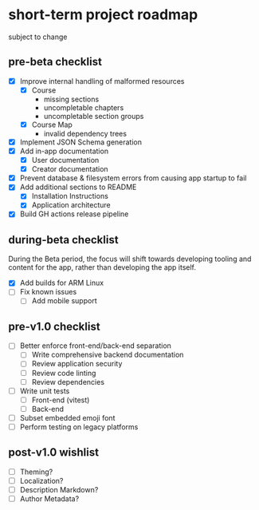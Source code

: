 # short-term project roadmap
subject to change

## pre-beta checklist
- [X] Improve internal handling of malformed resources
	- [X] Course
		- missing sections
		- uncompletable chapters
		- uncompletable section groups
	- [X] Course Map
		- invalid dependency trees
- [X] Implement JSON Schema generation
- [X] Add in-app documentation
	- [X] User documentation
	- [X] Creator documentation
- [X] Prevent database & filesystem errors from causing app startup to fail
- [X] Add additional sections to README
	- [X] Installation Instructions
	- [X] Application architecture
- [X] Build GH actions release pipeline

## during-beta checklist
During the Beta period, the focus will shift towards developing tooling and content for the app, rather than developing the app itself.

- [X] Add builds for ARM Linux
- [ ] Fix known issues
	- [ ] Add mobile support

## pre-v1.0 checklist
- [ ] Better enforce front-end/back-end separation
	- [ ] Write comprehensive backend documentation
	- [ ] Review application security
	- [ ] Review code linting
	- [ ] Review dependencies
- [ ] Write unit tests
	- [ ] Front-end (vitest)
	- [ ] Back-end
- [ ] Subset embedded emoji font
- [ ] Perform testing on legacy platforms

## post-v1.0 wishlist
- [ ] Theming?
- [ ] Localization?
- [ ] Description Markdown?
- [ ] Author Metadata?
